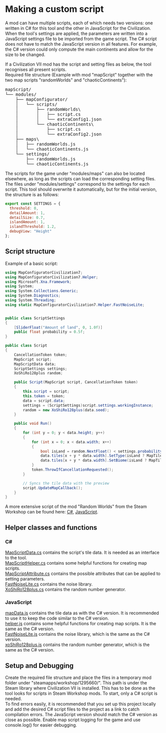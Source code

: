 # Making a custom script

A mod can have multiple scripts, each of which needs two versions: one written in C# for this tool and the other in JavaScript for the Civilization.
When the tool's settings are applied, the parameters are written into a JavaScript settings file to be imported from the game script.
The C# script does not have to match the JavaScript version in all features. For example, the C# version could only compute the main continents and allow for the size to be changed. 

If a Civilization VII mod has the script and setting files as below, the tool recognises all present scripts.  
Required file structure (Example with mod "mapScript" together with the two map scripts "randomWorlds" and "chaoticContinents"):

<pre>
mapScript/
└── modules/
    ├── mapConfigurator/
    │   └── scripts/
    │       ├── randomWorlds\
    │       │   ├── script.cs
    │       │   └── extraConfig1.json
    │       └── chaoticContinents\
    │           ├── script.cs
    │           └── extraConfig2.json
    ├── maps\
    │   ├── randomWorlds.js
    │   └── chaoticContinents.js
    └── settings/
        ├── randomWorlds.js
        └── chaoticContinents.js
</pre>

The scripts for the game under "modules/maps" can also be located elsewhere, as long as the scripts can load the corresponding setting files.  
The files under "modules/settings" correspond to the settings for each script. This tool should overwrite it automatically, but for the initial version, the structure is as follows:  

```js
export const SETTINGS = {
  threshold: 0,
  detailAmount: 1,
  detailSize: 0.7,
  islandAmount: 1,
  islandThreshold: 1.2,
  debugView: "Height"
};
```
## Script structure
Example of a basic script:
```cs
using MapConfiguratorCivilization7;
using MapConfiguratorCivilization7.Helper;
using Microsoft.Xna.Framework;
using System;
using System.Collections.Generic;
using System.Diagnostics;
using System.Threading;
using static MapConfiguratorCivilization7.Helper.FastNoiseLite;


public class ScriptSettings
{
    [SliderFloat("Amount of land", 0, 1.0f)]
    public float probability = 0.5f;
}

public class Script
{
    CancellationToken token;
    MapScript script;
    MapScriptData data;
    ScriptSettings settings;
    XoShiRo128plus random;

    public Script(MapScript script, CancellationToken token)
    {
        this.script = script;
        this.token = token;
        data = script.data;
        settings = (ScriptSettings)script.settings.workingInstance;
        random = new XoShiRo128plus(data.seed);
    }

    public void Run()
    {
        for (int y = 0; y < data.height; y++)
        {
            for (int x = 0; x < data.width; x++)
            {
                bool isLand = random.NextFloat() < settings.probability;
                data.tiles[x + y * data.width].SetType(isLand ? MapTileType.Continent : MapTileType.Water);
                data.tiles[x + y * data.width].SetBiome(isLand ? MapTileBiome.Grassland : MapTileBiome.Ocean);
            }
            token.ThrowIfCancellationRequested();
        }

        // Syncs the tile data with the preview
        script.UpdateMapCallback();
    }
}
```
A more extensive script of the mod "Random Worlds" from the Steam Workshop can be found here: [C#](Examples/randomWorlds.cs), [JavaScript](Examples/randomWorlds.js).
## Helper classes and functions

### C#
[MapScriptData.cs](MapConfiguratorCivilization7/Map/Script/MapScriptData.cs) contains the script's tile data. It is needed as an interface to the tool.  
[MapScriptHelper.cs](MapConfiguratorCivilization7/Map/Script/MapScriptHelper.cs) contains some helpful functions for creating map scripts.  
[MapScriptAttribute.cs](MapConfiguratorCivilization7/Map/Script/MapScriptAttribute.cs) contains the possible attributes that can be applied to setting parameters.  
[FastNoiseLite.cs](MapConfiguratorCivilization7/Common/FastNoiseLite.cs) contains the noise library.  
[XoShiRo128plus.cs](MapConfiguratorCivilization7/Common/XoShiRo128plus.cs) contains the random number generator.

### JavaScript
[mapData.js](Examples/mapData.js) contains the tile data as with the C# version. It is recommended to use it to keep the code similar to the C# version.  
[helper.js](Examples/helper.js) contains some helpful functions for creating map scripts. It is the same as the C# version.  
[FastNoiseLite.js](Examples/FastNoiseLite.js) contains the noise library, which is the same as the C# version.  
[xoShiRo128plus.js](Examples/xoShiRo128plus.js) contains the random number generator, which is the same as the C# version.

## Setup and Debugging

Create the required file structure and place the files in a temporary mod folder under "steamapps/workshop/1295660/<anyID>". This path is under the Steam library where Civilization VII is installed.
This has to be done as the tool looks for scripts in Steam Workshop mods. To start, only a C# script is needed.  
To find errors easily, it is recommended that you set up this project locally and add the desired C# script files to the project as a link to catch compilation errors.
The JavaScript version should match the C# version as close as possible. Enable map script logging for the game and use console.log() for easier debugging.
